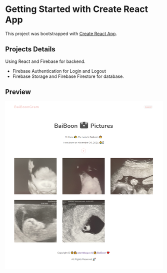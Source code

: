 # Getting Started with Create React App

This project was bootstrapped with [Create React App](https://github.com/facebook/create-react-app).

## Projects Details

Using React and Firebase for backend.

- Firebase Authentication for Login and Logout
- Firebase Storage and Firebase Firestore for database.

## Preview

![preview-image](preview-img.png)
